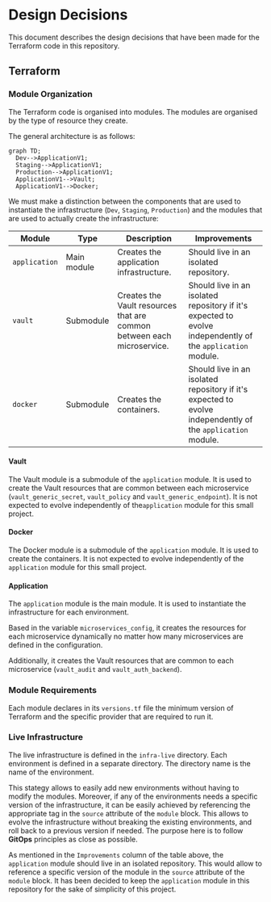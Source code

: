 # Design Decisions

This document describes the design decisions that have been made for the Terraform code in this repository.

## Terraform

### Module Organization

The Terraform code is organised into modules. The modules are organised by the type of resource they create.

The general architecture is as follows:

```mermaid
graph TD;
  Dev-->ApplicationV1;
  Staging-->ApplicationV1;
  Production-->ApplicationV1;
  ApplicationV1-->Vault;
  ApplicationV1-->Docker;
```

We must make a distinction between the components that are used to instantiate the infrastructure (`Dev`, `Staging`, `Production`) and the modules that are used to actually create the infrastructure:

| Module        | Type        | Description                                                            | Improvements                                                                                                |
|---------------|-------------|------------------------------------------------------------------------|-------------------------------------------------------------------------------------------------------------|
| `application` | Main module | Creates the application infrastructure.                                | Should live in an isolated repository.                                                                      |
| `vault`       | Submodule   | Creates the Vault resources that are common between each microservice. | Should live in an isolated repository if it's expected to evolve independently of the `application` module. |
| `docker`      | Submodule   | Creates the containers.                                                | Should live in an isolated repository if it's expected to evolve independently of the `application` module. |

#### Vault

The Vault module is a submodule of the `application` module. It is used to create the Vault resources that are common between each microservice (`vault_generic_secret`, `vault_policy` and `vault_generic_endpoint`). It is not expected to evolve independently of the`application` module for this small project.

#### Docker

The Docker module is a submodule of the `application` module. It is used to create the containers. It is not expected to evolve independently of the `application` module for this small project.

#### Application

The `application` module is the main module. It is used to instantiate the infrastructure for each environment.

Based in the variable `microservices_config`, it creates the resources for each microservice dynamically no matter how many microservices are defined in the configuration.

Additionally, it creates the Vault resources that are common to each microservice (`vault_audit` and `vault_auth_backend`).

### Module Requirements

Each module declares in its `versions.tf` file the minimum version of Terraform and the specific provider that are required to run it.

### Live Infrastructure

The live infrastructure is defined in the `infra-live` directory. Each environment is defined in a separate directory. The directory name is the name of the environment.

This stategy allows to easily add new environments without having to modify the modules. Moreover, if any of the environments needs a specific version of the infrastructure, it can be easily achieved by referencing the appropriate tag in the `source` attribute of the `module` block. This allows to evolve the infrastructure without breaking the existing environments, and roll back to a previous version if needed. The purpose here is to follow **GitOps** principles as close as possible.

As mentioned in the `Improvements` column of the table above, the `application` module should live in an isolated repository. This would allow to reference a specific version of the module in the `source` attribute of the `module` block. It has been decided to keep the `application` module in this repository for the sake of simplicity of this project.
